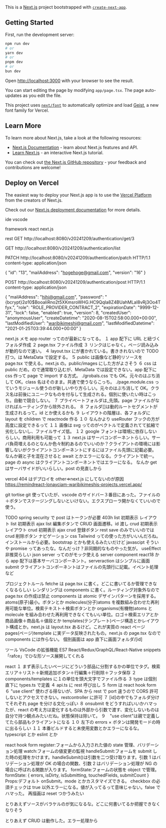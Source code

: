 This is a [Next.js](https://nextjs.org) project bootstrapped with [`create-next-app`](https://nextjs.org/docs/app/api-reference/cli/create-next-app).

## Getting Started

First, run the development server:

```bash
npm run dev
# or
yarn dev
# or
pnpm dev
# or
bun dev
```

Open [http://localhost:3000](http://localhost:3000) with your browser to see the result.

You can start editing the page by modifying `app/page.tsx`. The page auto-updates as you edit the file.

This project uses [`next/font`](https://nextjs.org/docs/app/building-your-application/optimizing/fonts) to automatically optimize and load [Geist](https://vercel.com/font), a new font family for Vercel.

## Learn More

To learn more about Next.js, take a look at the following resources:

- [Next.js Documentation](https://nextjs.org/docs) - learn about Next.js features and API.
- [Learn Next.js](https://nextjs.org/learn) - an interactive Next.js tutorial.

You can check out [the Next.js GitHub repository](https://github.com/vercel/next.js) - your feedback and contributions are welcome!

## Deploy on Vercel

The easiest way to deploy your Next.js app is to use the [Vercel Platform](https://vercel.com/new?utm_medium=default-template&filter=next.js&utm_source=create-next-app&utm_campaign=create-next-app-readme) from the creators of Next.js.

Check out our [Next.js deployment documentation](https://nextjs.org/docs/app/building-your-application/deploying) for more details.

ide
vscode

framework
react
next.js

rest
GET http://localhost:8080/v20241209/authentication/get/3

GET http://localhost:8080/v20241209/authentication/list

PATCH http://localhost:8080/v20241209/authentication/patch HTTP/1.1
content-type: application/json

{
"id": "13",
"mailAddress": "hogehoge@gmail.com",
"version": "16"
}

POST http://localhost:8080/v20241209/authentication/post HTTP/1.1
content-type: application/json

{
"mailAddress": "hihi@gmail.com",
"password": "{bcrypt}$2a$10$BooaIiRno2t5XKmsroWHG.HC9QqIa8Z4BUahMLaI8vRj3Oo4Tfyx.",
"role": "ROLE_PROVIDER_CONTRACT_2",
"expirationDate": "9999-12-31",
"lock": false,
"enabled": true,
"version": 8,
"createdUser": "anonymousUser",
"createDatetime": "2020-08-15T02:58:00.000+00:00",
"lastModifiedUser": "waribikimeshi@gmail.com",
"lastModifiedDatetime": "2021-01-25T03:39:44.000+00:00"
}

next.js メモ
app router ってのが最新になってる。
１ app 配下に URL と紐づくフォルダ作成
２ page.tsx ファイル作成
３ リンクは<a>じゃなく<Link>。ページ読み込みが動的なので速い。
４ layout.tsx に<body>が書かれている。<html lang="ja">書ききれないので TODO 打つ。<HEAD>は MetaData で設定する。
５ public は画像など静的リソースを page.tsx で使える。next.js の<Image>。public/images にした方がよさそう
６ css は public だめ。<HEAD>の<link>で通常取り込むが、MetaData では設定できない。app 配下に css 作って page で import する方式。
./grobals.css でも OK。元々のはぶち消して OK。class 名はそのまま。共通で使うならこっち。
./page.module.css っていうモジュール使うのが新しいやり方らしい。元々のはぶち消して OK。クラス名は前後にユニークなものを付与して生成される。個別に使いたい時はこっち。自動で競合しない。
７ プライベートフォルダは\_先頭。page ファイルがなければルーティングから除外される。
８ フォルダ[]は動的ルートセグメントが生成されるって。id とか使えるかも
９ レイアウトの階層は、各フォルダに layout を children で reactnode 作る
１０ なんか<Link>より useRouter フックの方が高度に設定できるって
１１ 画像は svg ってのがベクトルで定義されてて拡縮で劣化しないし、ファイルサイズ低。
１２ google フォントは環境に依存しないらしい。商用利用も可能って
１３ next.js はサーバコンポーネントらしい。サーバ負荷増えるのとなんか色々制約あるのでいいのか？クライアントの環境には影響しないがクライアントコンポーネントにするにはファイル先頭に記載必要。
なんか親と子を混在させると await とかエラーになる。クライアントで統一。page の async はクライアントコンポーネントではエラーになる。
なんか get はサーバサイドがいいらしい。post の見直しから

vercel
404 はデプロイを other⇒next.js にしてないのが原因
https://remindreact-lonayciam-waribikimeshis-projects.vercel.app/

git
tortise git 使っていたが、vscode のサイドバー３番目にあった。ファイルの＋ボタンでステージングしないといけない。エクスプローラ開かなくていいので使う。

TODO
spring security で post はトークンが必要 403h
list 初期表示 レイアウト
list 初期表示 ajax
list 編集ボタンで CRUD 画面遷移。id 渡し
crud 初期表示 レイアウト
crud 初期表示 ajax
crud 登録ボタン
rest save のみでいいのでは
crud 削除ボタン
ナビゲーション
css Tailwind っての使った方がいいんだろね。インストールから必要。bootstrap とかも使えるみたいだけど
javascipt そういや promise ってあったな。なんだっけ？非同期的なものやった気が。
useEffect 非推奨らしい
json server ってのがモック使える
server component react18 から app 配下は基本サーバコンポーネント。serveraction はシンプルに画面 submit
クライアントコンポーネントはファイルの先頭行に記載。イベント処理など

プロジェクトルール
fetche は page.tsx に書く。どこに書いてるか管理できなくなるらしい
レンダリングは components に書く。ルーティング対象外なので page.tsx の作成は禁止
components は atomic デザインパターンを採用する。
atoms(原子)最小。ボタンとか
molecules(分子)atoms を複数組み合わせた再利用可能な単位。検索テキスト＋検索ボタンとか
organisms(有機物)atoms と molecule を組み合わせた再利用できなくてもいい単位。ロゴ＋検索エリアとか商品画像＋商品名＋値段とか
templates(テンプレート)ページ構造とかレイアウト構成とか。next.js は layout.tsx あるけど。これが実質の react ページ
pages(ページ)template に実データ反映されたもの。next.js の page.tsx なので components には作らない。
個別画面は app 直下に画面フォルダ/[id]

ツール
VsCode の拡張機能 ES7 React/Redux/GraphQL/React-Native snippets 「rafce」でひな形ソース展開してくれる

react
１ まず表示したいページにどういう部品に分割するかの単位でタグ。検索エリア＋リスト＋新規追加ボタン＋行編集＋行削除＋フッタ保存
２ components/templates に１の単位を頭大文字でファイル作る
３ type は個別直下に types.ts で定義
４ api.ts に rest 呼び出し
５ form は react hook form
６ "use client" 使わざる得ないが、SPA から rest で port 違うので CORS 許可しないとアクセスできない。restcontroller に許可
７ [id]の中でもフォルダ分けてそれぞれ page を分ける文化っぽい
８ onsubmit をどうすればいいかハマったが、react の考え方は変化するものは外部から引数で渡す、変化しないものは自分で持つ観点みたいだね。状態保持は除いて。
９　"use client"は親で定義してたら部品もクライアントになる
１０ 左下の errors × ボタンは開発モードの時に出るらしい
１１ 本番ビルドすると未使用変数とかエラーになるな。typescript とか eslint とか

react hook form
register:フォームから入力された値の state 管理、バリデーション処理
watch:フォームの値変更の監視
handleSubmit:フォームを submit した時の処理をかけます。handleSubmit()は引数を二つ受け取ります。引数 1 はバリデーション処理が OK の場合の関数、引数 2 はバリデーション処理が NG の場合に呼ばれる関数が入ります。
formState:フォームの状態を object で管理。formState: { errors, isDirty, isSubmitting, touchedFields, submitCount }
Props:デフォルト onSubmit。mode とかカスタマイズできる。
checkbox の必須チェックは true 以外エラーになる。値が入ってるって意味じゃない。false でハマった。
再描画は reset つかうみたい

とりあえずソースがバラケルのが気になるな。どこに何書いてるか把握できなくなりそう

とりあえず CRUD は動作した。エラー処理から
